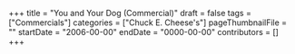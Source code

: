 +++
title = "You and Your Dog (Commercial)"
draft = false
tags = ["Commercials"]
categories = ["Chuck E. Cheese's"]
pageThumbnailFile = ""
startDate = "2006-00-00"
endDate = "0000-00-00"
contributors = []
+++
